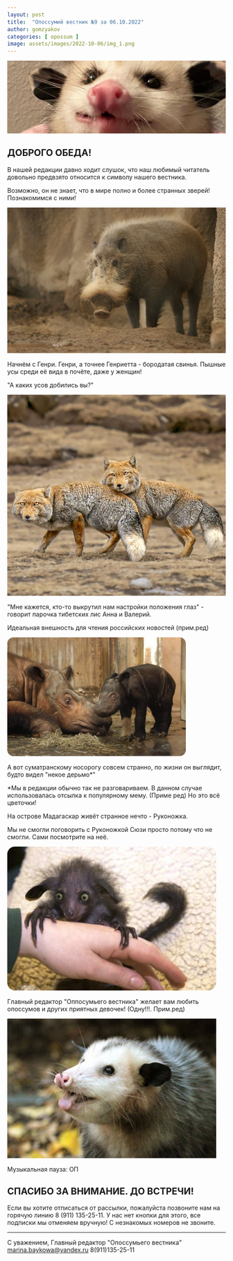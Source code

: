 ```yaml
---
layout: post
title:  "Опоссумий вестник №9 за 06.10.2022"
author: gomzyakov
categories: [ opossum ]
image: assets/images/2022-10-06/img_1.png
---
```


![img.png](../assets/images/2022-10-06/img.png)

## ДОБРОГО ОБЕДА!

В нашей редакции давно ходит слушок, что наш любимый читатель довольно предвзято относится к символу нашего вестника.

Возможно, он не знает, что в мире полно и более странных зверей! Познакомимся с ними!

![img_1.png](../assets/images/2022-10-06/img_1.png)

Начнём с Генри. Генри, а точнее Генриетта - бородатая свинья. Пышные усы среди её вида в почёте, даже у женщин!

"А каких усов добились вы?"

![img_2.png](../assets/images/2022-10-06/img_2.png)

"Мне кажется, кто-то выкрутил нам настройки положения глаз" - говорит парочка тибетских лис Анна и Валерий.

Идеальная внешность для чтения российских новостей (прим.ред)

![img_3.png](../assets/images/2022-10-06/img_3.png)

А вот суматранскому носорогу совсем странно, по жизни он выглядит, будто видел "некое дерьмо*"

*Мы в редакции обычно так не разговариваем. В данном случае использовалась отсылка к популярному мему. (Приме ред)
Но это всё цветочки!

На острове Мадагаскар живёт странное нечто - Руконожка.

Мы не смогли поговорить с Руконожкой Сюзи просто потому что не смогли. Сами посмотрите на неё.

![img_4.png](../assets/images/2022-10-06/img_4.png)

Главный редактор "Оппосумьего вестника" желает вам любить опоссумов и других приятных девочек! (Одну!!!. Прим.ред)

![img_5.png](../assets/images/2022-10-06/img_5.png)

Музыкальная пауза: ОП

## СПАСИБО ЗА ВНИМАНИЕ. ДО ВСТРЕЧИ!

Если вы хотите отписаться от рассылки, пожалуйста позвоните нам на горячую линию 8 (911) 135-25-11.
У нас нет кнопки для этого, все подписки мы отменяем вручную! С незнакомых номеров не звоните.

---

С уважением, Главный редактор "Опоссумьего вестника"
marina.baykowa@yandex.ru
8(911)135-25-11
